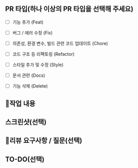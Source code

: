 ## PR 타입(하나 이상의 PR 타입을 선택해 주세요)

- [ ] 기능 추가 (Feat)
- [ ] 버그 / 에러 수정 (Fix)
- [ ] 의존성, 환경 변수, 빌드 관련 코드 업데이트 (Chore)
- [ ] 코드 구조 등 리팩토링 (Refactor)
- [ ] 스타일 추가 및 수정 (Style)
- [ ] 문서 관련 (Docs)
- [ ] 기능 삭제 (Delete)



## 📝작업 내용



## 스크린샷(선택)



## 💬리뷰 요구사항 / 질문(선택)



## TO-DO(선택)
